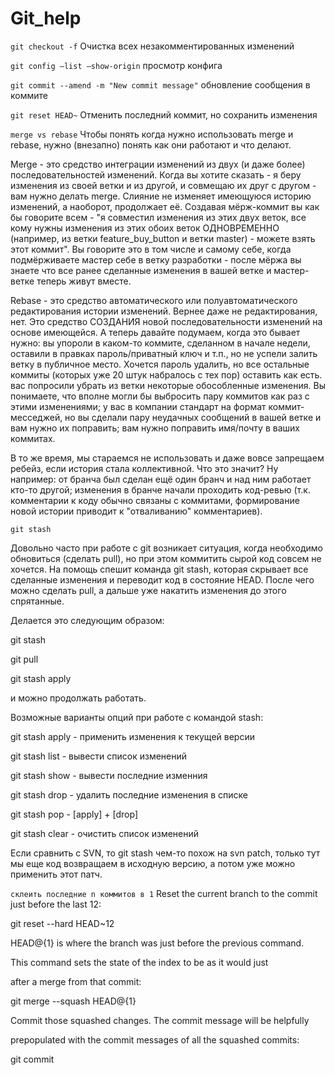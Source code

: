 # Git_help

```git checkout -f``` Очистка всех незакомментированных изменений 

```git config —list —show-origin``` просмотр конфига

```git commit --amend -m "New commit message"``` обновление сообщения в коммите

```git reset HEAD~``` Отменить последний коммит, но сохранить изменения

```merge vs rebase```
Чтобы понять когда нужно использовать merge и rebase, нужно (внезапно) понять как они работают и что делают.

Merge - это средство интеграции изменений из двух (и даже более) последовательностей изменений. Когда вы хотите сказать - я беру изменения из своей ветки и из другой, и совмещаю их друг с другом - вам нужно делать merge. Слияние не изменяет имеющуюся историю изменений, а наоборот, продолжает её. Создавая мёрж-коммит вы как бы говорите всем - "я совместил изменения из этих двух веток, все кому нужны изменения из этих обоих веток ОДНОВРЕМЕННО (например, из ветки feature_buy_button и ветки master) - можете взять этот коммит". Вы говорите это в том числе и самому себе, когда подмёрживаете мастер себе в ветку разработки - после мёржа вы знаете что все ранее сделанные изменения в вашей ветке и мастер-ветке теперь живут вместе.

Rebase - это средство автоматического или полуавтоматического редактирования истории изменений. Вернее даже не редактирования, нет. Это средство СОЗДАНИЯ новой последовательности изменений на основе имеющейся. А теперь давайте подумаем, когда это бывает нужно:
вы упороли в каком-то коммите, сделанном в начале недели, оставили в правках пароль/приватный ключ и т.п., но не успели залить ветку в публичное место. Хочется пароль удалить, но все остальные коммиты (которых уже 20 штук набралось с тех пор) оставить как есть.
вас попросили убрать из ветки некоторые обособленные изменения. Вы понимаете, что вполне могли бы выбросить пару коммитов как раз с этими изменениями;
у вас в компании стандарт на формат коммит-месседжей, но вы сделали пару неудачных сообщений в вашей ветке и вам нужно их поправить;
вам нужно поправить имя/почту в ваших коммитах.

В то же время, мы стараемся не использовать и даже вовсе запрещаем ребейз, если история стала коллективной. Что это значит? Ну например:
от бранча был сделан ещё один бранч и над ним работает кто-то другой;
изменения в бранче начали проходить код-ревью (т.к. комментарии к коду обычно связаны с коммитами, формирование новой истории приводит к "отваливанию" комментариев).



```git stash```


Довольно часто при работе с git возникает ситуация, когда необходимо обновиться (сделать pull), но при этом коммитить сырой код совсем не хочется. На помощь спешит команда git stash, которая скрывает все сделанные изменения и переводит код в состояние HEAD. После чего можно сделать pull, а дальше уже накатить изменения до этого спрятанные.

Делается это следующим образом:

git stash

git pull

git stash apply

и можно продолжать работать.

Возможные варианты опций при работе с командой stash:

git stash apply - применить изменения к текущей версии

git stash list - вывести список изменений

git stash show - вывести последние изменния

git stash drop - удалить последние изменения в списке 

git stash pop - [apply] + [drop]

git stash clear - очистить список изменений

Если сравнить с SVN, то  git stash чем-то похож на svn patch, только тут мы еще код возвращаем в исходную версию, а потом уже можно применить этот патч.


```склеить последние n коммитов в 1```
 Reset the current branch to the commit just before the last 12:

git reset --hard HEAD~12

HEAD@{1} is where the branch was just before the previous command.

This command sets the state of the index to be as it would just

after a merge from that commit:

git merge --squash HEAD@{1}

Commit those squashed changes.  The commit message will be helpfully

prepopulated with the commit messages of all the squashed commits:

git commit
